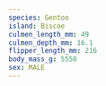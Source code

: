 ```yaml
---
species: Gentoo
island: Biscoe
culmen_length_mm: 49
culmen_depth_mm: 16.1
flipper_length_mm: 216
body_mass_g: 5550
sex: MALE
---
```

